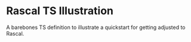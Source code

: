# Rascal TS Illustration

A barebones TS definition to illustrate a quickstart for getting adjusted to Rascal.